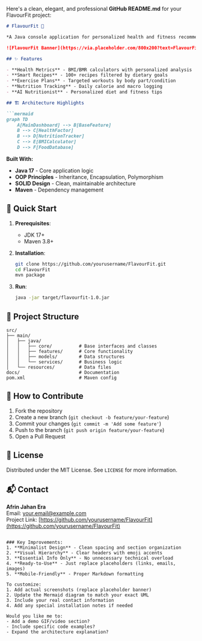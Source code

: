 Here's a clean, elegant, and professional **GitHub README.md** for your FlavourFit project:

```markdown
# FlavourFit 🍏

*A Java console application for personalized health and fitness recommendations*

![FlavourFit Banner](https://via.placeholder.com/800x200?text=FlavourFit+Health+Companion) *(Replace with actual screenshot)*

## ✨ Features

- **Health Metrics** - BMI/BMR calculators with personalized analysis  
- **Smart Recipes** - 100+ recipes filtered by dietary goals  
- **Exercise Plans** - Targeted workouts by body part/condition  
- **Nutrition Tracking** - Daily calorie and macro logging  
- **AI Nutritionist** - Personalized diet and fitness tips  

## 🏗 Architecture Highlights

```mermaid
graph TD
    A[MainDashboard] --> B[BaseFeature]
    B --> C[HealthFactor]
    B --> D[NutritionTracker]
    C --> E[BMICalculator]
    D --> F[FoodDatabase]
```

**Built With:**
- **Java 17** - Core application logic
- **OOP Principles** - Inheritance, Encapsulation, Polymorphism
- **SOLID Design** - Clean, maintainable architecture
- **Maven** - Dependency management

## 🚀 Quick Start

1. **Prerequisites**:
   - JDK 17+
   - Maven 3.8+

2. **Installation**:
   ```bash
   git clone https://github.com/yourusername/FlavourFit.git
   cd FlavourFit
   mvn package
   ```

3. **Run**:
   ```bash
   java -jar target/flavourfit-1.0.jar
   ```

## 📂 Project Structure

```
src/
├── main/
│   ├── java/
│   │   ├── core/          # Base interfaces and classes
│   │   ├── features/      # Core functionality
│   │   ├── models/        # Data structures
│   │   └── services/      # Business logic
│   └── resources/         # Data files
docs/                      # Documentation
pom.xml                    # Maven config
```

## 🤝 How to Contribute

1. Fork the repository
2. Create a new branch (`git checkout -b feature/your-feature`)
3. Commit your changes (`git commit -m 'Add some feature'`)
4. Push to the branch (`git push origin feature/your-feature`)
5. Open a Pull Request

## 📜 License

Distributed under the MIT License. See `LICENSE` for more information.

## 📬 Contact

**Afrin Jahan Era**  
Email: your.email@example.com  
Project Link: [https://github.com/yourusername/FlavourFit](https://github.com/yourusername/FlavourFit)
```

### Key Improvements:
1. **Minimalist Design** - Clean spacing and section organization
2. **Visual Hierarchy** - Clear headers with emoji accents
3. **Essential Info Only** - No unnecessary technical overload
4. **Ready-to-Use** - Just replace placeholders (links, emails, images)
5. **Mobile-Friendly** - Proper Markdown formatting

To customize:
1. Add actual screenshots (replace placeholder banner)
2. Update the Mermaid diagram to match your exact UML
3. Include your real contact information
4. Add any special installation notes if needed

Would you like me to:
- Add a demo GIF/video section?
- Include specific code examples?
- Expand the architecture explanation?